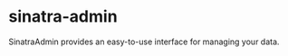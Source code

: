 sinatra-admin
=============

SinatraAdmin  provides an easy-to-use interface for managing your data.